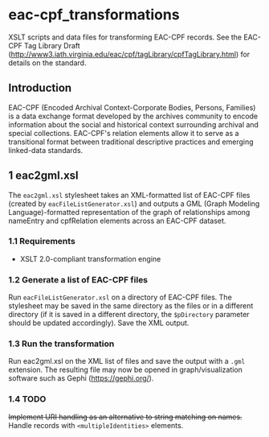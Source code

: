 eac-cpf_transformations
=======================

XSLT scripts and data files for transforming EAC-CPF records. See the EAC-CPF Tag Library Draft (http://www3.iath.virginia.edu/eac/cpf/tagLibrary/cpfTagLibrary.html) for details on the standard.

## Introduction

EAC-CPF (Encoded Archival Context-Corporate Bodies, Persons, Families) is a data exchange format developed by the archives community to encode information about the social and historical context surrounding archival and special collections. EAC-CPF's relation elements allow it to serve as a transitional format between traditional descriptive practices and emerging linked-data standards.

## 1 eac2gml.xsl

The `eac2gml.xsl` stylesheet takes an XML-formatted list of EAC-CPF files (created by `eacFileListGenerator.xsl`) and outputs a GML (Graph Modeling Language)-formatted representation of the graph of relationships among nameEntry and cpfRelation elements across an EAC-CPF dataset.

### 1.1 Requirements

  * XSLT 2.0-compliant transformation engine

### 1.2 Generate a list of EAC-CPF files

   Run `eacFileListGenerator.xsl` on a directory of EAC-CPF files. The stylesheet may be saved in the same directory as the files or in a different directory (if it is saved in a different directory, the `$pDirectory` parameter should be updated accordingly). Save the XML output.
   
### 1.3 Run the transformation

   Run eac2gml.xsl on the XML list of files and save the output with a `.gml` extension. The resulting file may now be opened in graph/visualization software such as Gephi (https://gephi.org/).

### 1.4 TODO

   ~~Implement URI handling as an alternative to string matching on names.~~ 
   Handle records with `<multipleIdentities>` elements.
